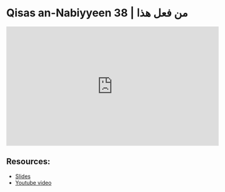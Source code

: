 # Qisas an-Nabiyyeen 38 | من فعل هذا

<iframe width="560" height="315" src="https://www.youtube-nocookie.com/embed/BuUdtVUqFdA?start=0" frameborder="0" allow="accelerometer; autoplay; encrypted-media; gyroscope; picture-in-picture" allowfullscreen="allowfullscreen"></iframe><BR>



## Resources:
- [Slides](https://github.com/arshare/resources_balagha_pdfs)
- [Youtube video](BuUdtVUqFdA)
